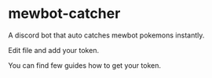 # mewbot-catcher
A discord bot that auto catches mewbot pokemons instantly.

Edit file and add your token.

You can find few guides how to get your token.

